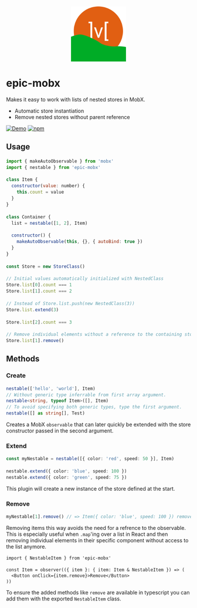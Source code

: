 <p align="center">
  <img src="https://github.com/tobua/epic-mobx/raw/main/logo.png" alt="epic-mobx" height="150">
</p>

# epic-mobx

Makes it easy to work with lists of nested stores in MobX.

- Automatic store instantiation
- Remove nested stores without parent reference

[![Demo](https://img.shields.io/static/v1?label=epic-mobx&message=Demo&color=brightgreen)](https://tobua.github.io/epic-mobx)
[![npm](https://img.shields.io/npm/v/epic-mobx)](https://npmjs.com/epic-mobx)

## Usage

```js
import { makeAutoObservable } from 'mobx'
import { nestable } from 'epic-mobx'

class Item {
  constructor(value: number) {
    this.count = value
  }
}

class Container {
  list = nestable([1, 2], Item)

  constructor() {
    makeAutoObservable(this, {}, { autoBind: true })
  }
}

const Store = new StoreClass()

// Initial values automatically initialized with NestedClass
Store.list[0].count === 1
Store.list[1].count === 2

// Instead of Store.list.push(new NestedClass(3))
Store.list.extend(3)

Store.list[2].count === 3

// Remove individual elements without a reference to the containing store.
Store.list[1].remove()
```

## Methods

### Create

```ts
nestable(['hello', 'world'], Item)
// Without generic type inferrable from first array argument.
nestable<string, typeof Item>([], Item)
// To avoid specifying both generic types, type the first argument.
nestable([] as string[], Test)
```

Creates a MobX `observable` that can later quickly be extended with the store constructor
passed in the second argument.

### Extend

```ts
const myNestable = nestable([{ color: 'red', speed: 50 }], Item)

nestable.extend({ color: 'blue', speed: 100 })
nestable.extend({ color: 'green', speed: 75 })
```

This plugin will create a new instance of the store defined at the start.

### Remove

```ts
myNestable[1].remove() // => Item({ color: 'blue', speed: 100 }) removed from the myNestable list
```

Removing items this way avoids the need for a refrence to the observable. This
is especially useful when `.map`'ing over a list in React and then removing
individual elements in their specific component without access to the list anymore.

```tsx
import { NestableItem } from 'epic-mobx'

const Item = observer(({ item }: { item: Item & NestableItem }) => (
  <Button onClick={item.remove}>Remove</Button>
))
```

To ensure the added methods like `remove` are available in typescript you can add them
with the exported `NestableItem` class.
